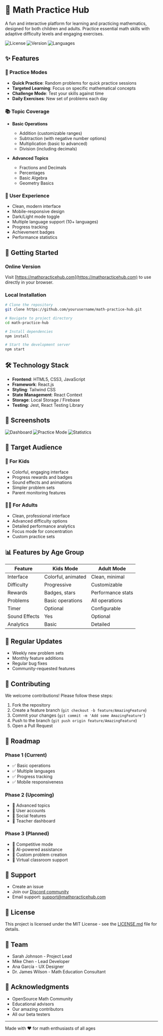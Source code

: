 # 🧮 Math Practice Hub

A fun and interactive platform for learning and practicing mathematics, designed for both children and adults. Practice essential math skills with adaptive difficulty levels and engaging exercises.

![License](https://img.shields.io/badge/license-MIT-blue.svg)
![Version](https://img.shields.io/badge/version-1.0.0-green.svg)
![Languages](https://img.shields.io/badge/languages-10+-orange.svg)

## ✨ Features

### 🎯 Practice Modes
- **Quick Practice**: Random problems for quick practice sessions
- **Targeted Learning**: Focus on specific mathematical concepts
- **Challenge Mode**: Test your skills against time
- **Daily Exercises**: New set of problems each day

### 📚 Topic Coverage
- **Basic Operations**
  - Addition (customizable ranges)
  - Subtraction (with negative number options)
  - Multiplication (basic to advanced)
  - Division (including decimals)

- **Advanced Topics**
  - Fractions and Decimals
  - Percentages
  - Basic Algebra
  - Geometry Basics

### 🎨 User Experience
- Clean, modern interface
- Mobile-responsive design
- Dark/Light mode toggle
- Multiple language support (10+ languages)
- Progress tracking
- Achievement badges
- Performance statistics

## 🚀 Getting Started

### Online Version
Visit [https://mathpracticehub.com](https://mathpracticehub.com) to use directly in your browser.

### Local Installation

```bash
# Clone the repository
git clone https://github.com/yourusername/math-practice-hub.git

# Navigate to project directory
cd math-practice-hub

# Install dependencies
npm install

# Start the development server
npm start
```

## 🛠️ Technology Stack

- **Frontend**: HTML5, CSS3, JavaScript
- **Framework**: React.js
- **Styling**: Tailwind CSS
- **State Management**: React Context
- **Storage**: Local Storage / Firebase
- **Testing**: Jest, React Testing Library

## 📱 Screenshots

![Dashboard](screenshots/dashboard.png)
![Practice Mode](screenshots/practice.png)
![Statistics](screenshots/stats.png)

## 🎯 Target Audience

### 👶 For Kids
- Colorful, engaging interface
- Progress rewards and badges
- Sound effects and animations
- Simpler problem sets
- Parent monitoring features

### 👨‍💼 For Adults
- Clean, professional interface
- Advanced difficulty options
- Detailed performance analytics
- Focus mode for concentration
- Custom practice sets

## 📊 Features by Age Group

| Feature | Kids Mode | Adult Mode |
|---------|-----------|------------|
| Interface | Colorful, animated | Clean, minimal |
| Difficulty | Progressive | Customizable |
| Rewards | Badges, stars | Performance stats |
| Problems | Basic operations | All operations |
| Timer | Optional | Configurable |
| Sound Effects | Yes | Optional |
| Analytics | Basic | Detailed |

## 🔄 Regular Updates

- Weekly new problem sets
- Monthly feature additions
- Regular bug fixes
- Community-requested features

## 🤝 Contributing

We welcome contributions! Please follow these steps:

1. Fork the repository
2. Create a feature branch (`git checkout -b feature/AmazingFeature`)
3. Commit your changes (`git commit -m 'Add some AmazingFeature'`)
4. Push to the branch (`git push origin feature/AmazingFeature`)
5. Open a Pull Request

## 📝 Roadmap

### Phase 1 (Current)
- ✅ Basic operations
- ✅ Multiple languages
- ✅ Progress tracking
- ✅ Mobile responsiveness

### Phase 2 (Upcoming)
- 🔄 Advanced topics
- 🔄 User accounts
- 🔄 Social features
- 🔄 Teacher dashboard

### Phase 3 (Planned)
- 📅 Competitive mode
- 📅 AI-powered assistance
- 📅 Custom problem creation
- 📅 Virtual classroom support

## 🌟 Support

- Create an issue
- Join our [Discord community](https://discord.gg/mathpracticehub)
- Email support: support@mathpracticehub.com

## 📄 License

This project is licensed under the MIT License - see the [LICENSE.md](LICENSE.md) file for details.

## 👥 Team

- Sarah Johnson - Project Lead
- Mike Chen - Lead Developer
- Ana García - UX Designer
- Dr. James Wilson - Math Education Consultant

## 🙏 Acknowledgments

- OpenSource Math Community
- Educational advisors
- Our amazing contributors
- All our beta testers

---

Made with ❤️ for math enthusiasts of all ages
